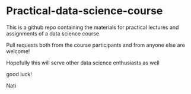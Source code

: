 # Practical-data-science-course

This is a github repo containing the materials for practical lectures and assignments of a data science course

Pull requests both from the course participants and from anyone else are welcome!

Hopefully this will serve other data science enthusiasts as well

good luck!

Nati
